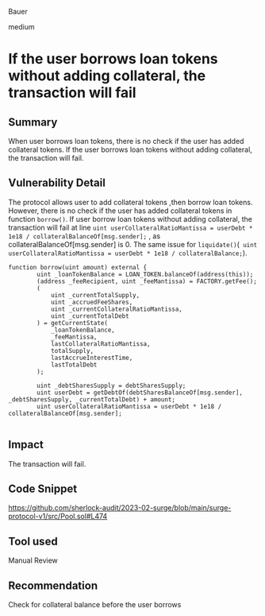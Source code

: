Bauer

medium

# If the user borrows loan tokens without adding collateral, the transaction will fail

## Summary
When user borrows loan tokens, there is no check if the user has added collateral tokens. If the user borrows loan tokens without adding collateral, the transaction will fail.

## Vulnerability Detail
The protocol allows user to add collateral tokens ,then borrow loan tokens. However, there is no check if the user has added collateral tokens in function ```borrow()```. If user borrow loan tokens without adding collateral, the transaction will fail at line ```uint userCollateralRatioMantissa = userDebt * 1e18 / collateralBalanceOf[msg.sender];``` , as collateralBalanceOf[msg.sender] is 0. The same issue for ```liquidate()```(``` uint userCollateralRatioMantissa = userDebt * 1e18 / collateralBalance;```).

```solidity
function borrow(uint amount) external {
        uint _loanTokenBalance = LOAN_TOKEN.balanceOf(address(this));
        (address _feeRecipient, uint _feeMantissa) = FACTORY.getFee();
        (  
            uint _currentTotalSupply,
            uint _accruedFeeShares,
            uint _currentCollateralRatioMantissa,
            uint _currentTotalDebt
        ) = getCurrentState(
            _loanTokenBalance,
            _feeMantissa,
            lastCollateralRatioMantissa,
            totalSupply,
            lastAccrueInterestTime,
            lastTotalDebt
        );

        uint _debtSharesSupply = debtSharesSupply;
        uint userDebt = getDebtOf(debtSharesBalanceOf[msg.sender], _debtSharesSupply, _currentTotalDebt) + amount;
        uint userCollateralRatioMantissa = userDebt * 1e18 / collateralBalanceOf[msg.sender];
       

```

## Impact
The transaction will fail.

## Code Snippet
https://github.com/sherlock-audit/2023-02-surge/blob/main/surge-protocol-v1/src/Pool.sol#L474

## Tool used

Manual Review

## Recommendation
Check for collateral balance before the user borrows